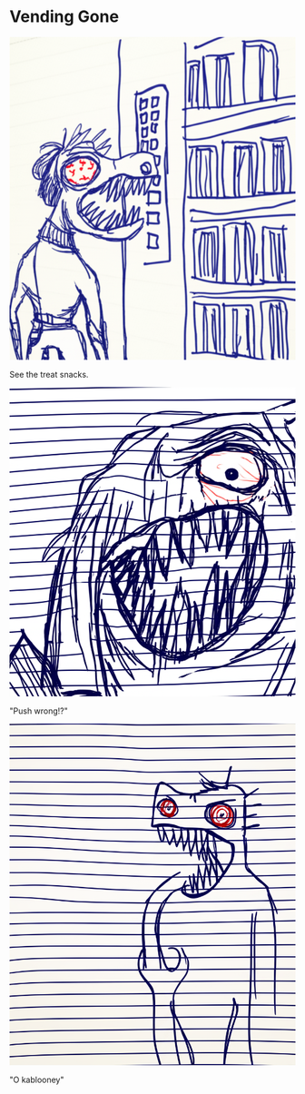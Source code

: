 # Vending Gone

![Garrey Goosey stands before a vending machine, beak close to the glass.](vending-1.png)

See the treat snacks.

![Garrey Goosey presses many buttons on the vending machine at once, sweat drops flying.](vending-2.png)

"Push wrong!?"

![Garrey Goosey stares into the empty vending machine slot with wide-eyed desperation.](vending-3.png)

"O kablooney"
